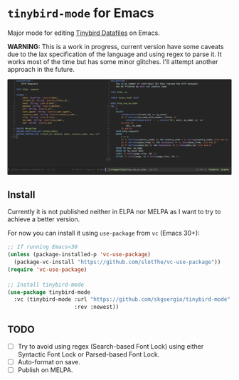 # `tinybird-mode` for Emacs

Major mode for editing [Tinybird Datafiles](https://www.tinybird.co/docs/cli/datafiles/overview)
on Emacs.

**WARNING:** This is a work in progress, current version have some caveats due
to the lax specification of the language and using regex to parse it. It works
most of the time but has some minor glitches. I'll attempt another approach in
the future.

![example](./example.png)

## Install

Currently it is not published neither in ELPA nor MELPA as I want to try to
achieve a better version.

For now you can install it using `use-package` from `vc` (Emacs 30+):

```lisp
;; If running Emacs<30
(unless (package-installed-p 'vc-use-package)
  (package-vc-install "https://github.com/slotThe/vc-use-package"))
(require 'vc-use-package)

;; Install tinybird-mode
(use-package tinybird-mode
  :vc (tinybird-mode :url "https://github.com/skgsergio/tinybird-mode"
                     :rev :newest))
```

## TODO

- [ ] Try to avoid using regex (Search-based Font Lock) using either Syntactic
      Font Lock or Parsed-based Font Lock.
- [ ] Auto-format on save.
- [ ] Publish on MELPA.
